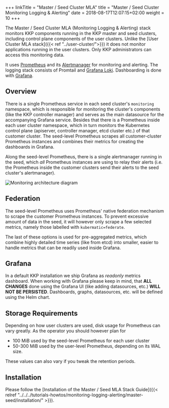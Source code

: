 +++
linkTitle = "Master / Seed Cluster MLA"
title = "Master / Seed Cluster Monitoring Logging & Alerting"
date = 2018-08-17T12:07:15+02:00
weight = 10
+++

The Master / Seed Cluster MLA (Monitoring Logging & Alerting) stack monitors KKP components running in the KKP master and seed clusters, including control plane components of the user clusters. Unlike the [User Cluster MLA stack]({{< ref "../user-cluster/">}}) it does not monitor applications running in the user clusters. Only KKP administrators can access this monitoring data.

It uses [Prometheus](https://prometheus.io) and its [Alertmanager](https://prometheus.io/docs/alerting/alertmanager/) for monitoring and alerting. The logging stack consists of Promtail and [Grafana Loki](https://grafana.com/oss/loki/). Dashboarding is done with [Grafana](https://grafana.com).

## Overview

There is a single Prometheus service in each seed cluster's `monitoring` namespace, which is responsible for monitoring the cluster's components (like the KKP controller manager) and serves as the main datasource for the accompanying Grafana service. Besides that there is a Prometheus inside each user cluster namespace, which in turn monitors the Kubernetes control plane (apiserver, controller manager, etcd cluster etc.) of that customer cluster. The seed-level Prometheus scrapes all customer-cluster Prometheus instances and combines their metrics for creating the dashboards in Grafana.

Along the seed-level Prometheus, there is a single alertmanager running in the seed, which *all* Prometheus instances are using to relay their alerts (i.e. the Prometheus inside the customer clusters send their alerts to the seed cluster's alertmanager).

![Monitoring architecture diagram](/img/kubermatic/v2.21/monitoring/architecture/architecture.png)

## Federation

The seed-level Prometheus uses Prometheus' native federation mechanism to scrape the customer Prometheus instances. To prevent excessive amount of data in the seed, it will however only scrape a few selected metrics, namely those labelled with `kubermatic=federate`.

The last of these options is used for pre-aggregated metrics, which combine highly detailed time series (like from etcd) into smaller, easier to handle metrics that can be readily used inside Grafana.

## Grafana

In a default KKP installation we ship Grafana as *readonly* metrics dashboard.
When working with Grafana please keep in mind, that **ALL CHANGES** done using the Grafana UI (like adding datasources, etc.) **WILL NOT BE PERSISTED**. Dashboards, graphs, datasources, etc. will be defined using the Helm chart.

## Storage Requirements

Depending on how user clusters are used, disk usage for Prometheus can vary greatly. As the operator you should however plan for

* 100 MiB used by the seed-level Prometheus for each user cluster
* 50-300 MiB used by the user-level Prometheus, depending on its WAL size.

These values can also vary if you tweak the retention periods.

## Installation
Please follow the [Installation of the Master / Seed MLA Stack Guide]({{< relref "../../../tutorials-howtos/monitoring-logging-alerting/master-seed/installation/" >}}).
